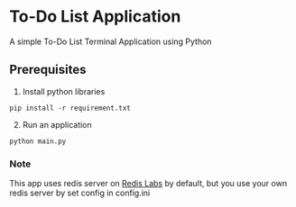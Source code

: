 # To-Do List Application

A simple To-Do List Terminal Application using Python

## Prerequisites

1) Install python libraries

```
pip install -r requirement.txt
```

2) Run an application

```
python main.py
```

### Note

This app uses redis server on [Redis Labs](https://redislabs.com/) by default, but you use your own redis server by set config in config.ini
